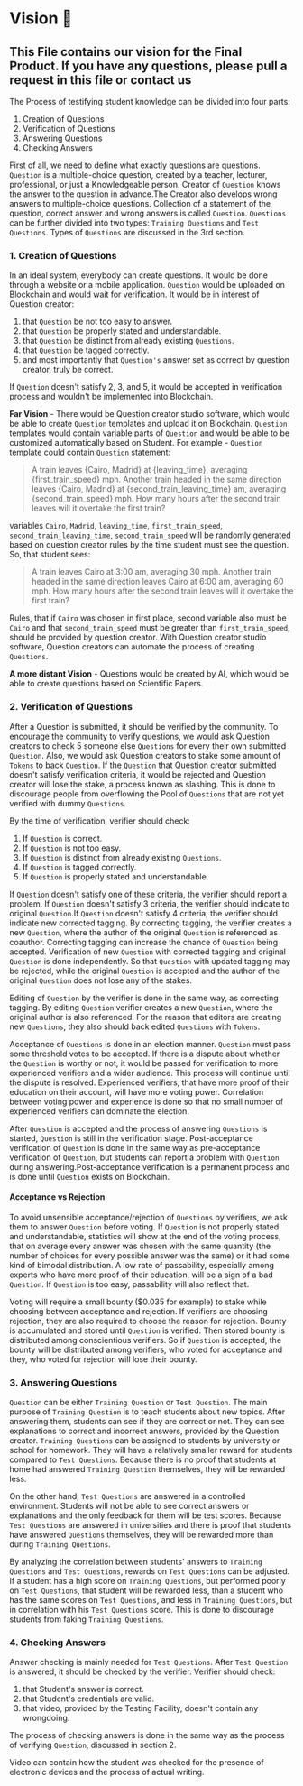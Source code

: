 # Vision :eyes:

## This File contains our vision for the Final Product. If you have any questions, please pull a request in this file or contact us

The Process of testifying student knowledge can be divided into four parts:

1. Creation of Questions
2. Verification of Questions
3. Answering Questions
4. Checking Answers

First of all, we need to define what exactly questions are questions.
`Question` is a multiple-choice question, created by a teacher, lecturer, professional, or just a Knowledgeable person. Creator of `Question` knows the answer to the question in advance.The Creator also develops wrong answers to multiple-choice questions. Collection of a statement of the question, correct answer and wrong answers is called `Question`.
`Questions` can be further divided into two types: `Training Questions` and `Test Questions`. Types of `Questions` are discussed in the 3rd section.

### 1. Creation of Questions

In an ideal system, everybody can create questions. It would be done through a website or a mobile application. `Question` would be uploaded on Blockchain and would wait for verification. It would be in interest of Question creator:

1. that `Question` be not too easy to answer.
2. that `Question` be properly stated and understandable.  
3. that `Question` be distinct from already existing `Questions`.
4. that `Question` be tagged correctly.
5. and most importantly that `Question's` answer set as correct by question creator, truly be correct.  

If `Question` doesn't satisfy  2, 3, and 5, it would be accepted in verification process and wouldn't be implemented into Blockchain.

**Far Vision** - There would be Question creator studio software, which would be able to create `Question` templates and upload it on Blockchain. `Question` templates would contain variable parts of `Question` and would be able to be customized automatically based on Student. For example - `Question` template could contain `Question` statement:
> A train leaves {Cairo, Madrid} at {leaving_time}, averaging {first_train_speed} mph.
Another train headed in the same direction leaves {Cairo, Madrid} at {second_train_leaving_time} am, averaging {second_train_speed} mph.
How many hours after the second train leaves will it overtake the first train?

variables `Cairo`, `Madrid`, `leaving_time`, `first_train_speed`, `second_train_leaving_time`, `second_train_speed` will be randomly generated based on question creator rules by the time student must see the question. So, that student sees:

>A train leaves Cairo at 3:00 am, averaging 30 mph.
Another train headed in the same direction leaves Cairo at 6:00 am, averaging 60 mph.
How many hours after the second train leaves will it overtake the first train?

Rules, that if `Cairo` was chosen in first place, second variable also must be `Cairo` and that `second_train_speed` must be greater than `first_train_speed`, should be provided by question creator.
With Question creator studio software, Question creators can automate the process of creating `Questions`.

**A more distant Vision** - Questions would be created by AI, which would be able to create questions based on Scientific Papers.

### 2. Verification of Questions

After a Question is submitted, it should be verified by the community. To encourage the community to verify questions, we would ask Question creators to check 5 someone else `Questions` for every their own submitted `Question`. Also, we would ask Question creators to stake some amount of `Tokens` to back  `Question`. If the `Question` that Question creator submitted doesn't satisfy verification criteria, it would be rejected and Question creator will lose the stake, a process known as slashing. This is done to discourage people from overflowing the Pool of `Questions` that are not yet verified with dummy `Questions`.

By the time of verification, verifier should check:

1. If `Question` is correct.
2. If `Question` is not too easy.
3. If `Question` is distinct from already existing `Questions`.
4. If `Question` is tagged correctly.
5. If `Question` is properly stated and understandable.

If `Question` doesn't satisfy one of these criteria, the verifier should report a problem. If `Question` doesn't satisfy 3 criteria, the verifier should indicate to original `Question`.If `Question` doesn't satisfy 4 criteria, the verifier should indicate new corrected tagging. By correcting tagging, the verifier creates a new `Question`, where the author of the original `Question` is referenced as coauthor. Correcting tagging can increase the chance of `Question` being accepted. Verification of new `Question` with corrected tagging and original `Question` is done independently. So that `Question` with updated tagging may be rejected, while the original `Question` is accepted and the author of the original `Question` does not lose any of the stakes.

Editing of `Question` by the verifier is done in the same way, as correcting tagging. By editing `Question` verifier creates a new `Question`, where the original author is also referenced. For the reason that editors are creating new `Questions`, they also should back edited `Questions` with `Tokens`.

Acceptance of `Questions` is done in an election manner. `Question` must pass some threshold votes to be accepted. If there is a dispute about whether the `Question` is worthy or not, it would be passed for verification to more experienced verifiers and a wider audience. This process will continue until the dispute is resolved. Experienced verifiers, that have more proof of their education on their account, will have more voting power. Correlation between voting power and experience is done so that no small number of experienced verifiers can dominate the election.

After `Question` is accepted and the process of answering `Questions` is started, `Question` is still in the verification stage. Post-acceptance verification of `Question` is done in the same way as pre-acceptance verification of `Question`, but students can report a problem with `Question` during answering.Post-acceptance verification is a permanent process and is done until `Question` exists on Blockchain.

#### Acceptance vs Rejection

To avoid unsensible acceptance/rejection of `Questions` by verifiers, we ask them to answer `Question` before voting. If `Question` is not properly stated and understandable, statistics will show at the end of the voting process, that on average every answer was chosen with the same quantity (the number of choices for every possible answer was the same) or it had some kind of bimodal distribution. A low rate of passability, especially among experts who have more proof of their education, will be a sign of a bad `Question`. If `Question` is too easy, passability will also reflect that.

Voting will require a small bounty (<span>\$</span>0.035 for example) to stake while choosing between acceptance and rejection. If verifiers are choosing rejection, they are also required to choose the reason for rejection. Bounty is accumulated and stored until `Question` is verified. Then stored bounty is distributed among conscientious verifiers. So if `Question` is accepted, the bounty will be distributed among verifiers, who voted for acceptance and they, who voted for rejection will lose their bounty.

### 3. Answering Questions

`Question` can be either `Training Question` or `Test Question`. The main purpose of `Training Question` is to teach students about new topics. After answering them, students can see if they are correct or not. They can see explanations to correct and incorrect answers, provided by the Question creator. `Training Questions` can be assigned to students by university or school for homework. They will have a relatively smaller reward for students compared to `Test Questions`. Because there is no proof that students at home had answered `Training Question` themselves, they will be rewarded less.

On the other hand, `Test Questions` are answered in a controlled environment. Students will not be able to see correct answers or explanations and the only feedback for them will be test scores. Because `Test Questions` are answered in universities and there is proof that students have answered `Questions` themselves, they will be rewarded more than during `Training Questions`.

By analyzing the correlation between students' answers to `Training Questions` and `Test Questions`, rewards on `Test Questions` can be adjusted. If a student has a high score on `Training Questions`, but performed poorly on `Test Questions`, that student will be rewarded less, than a student who has the same scores on `Test Questions`, and less in `Training Questions`, but in correlation with his `Test Questions` score. This is done to discourage students from faking `Training Questions`.

### 4. Checking Answers

Answer checking is mainly needed for `Test Questions`. After  `Test Question` is answered, it should be checked by the verifier. Verifier should check:

1. that Student's answer is correct.
2. that Student's credentials are valid.
3. that video, provided by the Testing Facility, doesn't contain any wrongdoing.

The process of checking answers is done in the same way as the process of verifying `Question`, discussed in section 2.

Video can contain how the student was checked for the presence of electronic devices and the process of actual writing.
